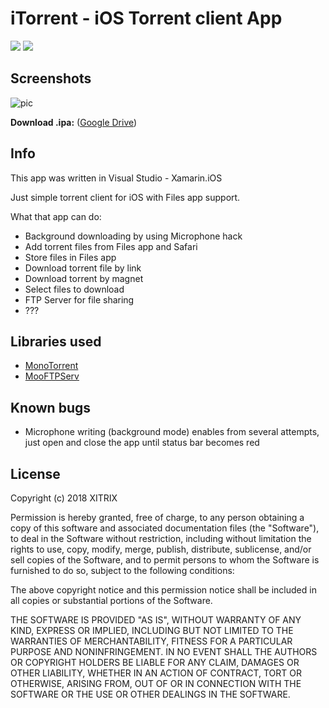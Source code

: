 # iTorrent - iOS Torrent client App

![](https://www.bitrise.io/app/fb04a8ae5980d0e0/status.svg?token=XwFNndLUAUGMJC1FgOKMFw&branch=master)
![](https://img.shields.io/badge/iOS-11.0%2B-0088CC.svg)

## Screenshots

![pic](https://user-images.githubusercontent.com/9553519/37665582-a06401ca-2c6e-11e8-8907-8aa25730401f.png)

**Download .ipa:** ([Google Drive](https://drive.google.com/open?id=1lCdjScAPKwgkWRdWrgx6qdFX2vsoX5Gt))

## Info

This app was written in Visual Studio - Xamarin.iOS

Just simple torrent client for iOS with Files app support.

What that app can do:
- Background downloading by using Microphone hack
- Add torrent files from Files app and Safari
- Store files in Files app
- Download torrent file by link
- Download torrent by magnet
- Select files to download
- FTP Server for file sharing
- ??? 

## Libraries used

- [MonoTorrent](https://github.com/mono/monotorrent)
- [MooFTPServ](https://github.com/mooware/mooftpserv)

## Known bugs

- Microphone writing (background mode) enables from several attempts, just open and close the app until status bar becomes red

## License

Copyright (c) 2018 XITRIX

Permission is hereby granted, free of charge, to any person obtaining a copy
of this software and associated documentation files (the "Software"), to deal 
in the Software without restriction, including without limitation the rights 
to use, copy, modify, merge, publish, distribute, sublicense, and/or sell
copies of the Software, and to permit persons to whom the Software is
furnished to do so, subject to the following conditions:

The above copyright notice and this permission notice shall be included in all
copies or substantial portions of the Software.

THE SOFTWARE IS PROVIDED "AS IS", WITHOUT WARRANTY OF ANY KIND, EXPRESS OR
IMPLIED, INCLUDING BUT NOT LIMITED TO THE WARRANTIES OF MERCHANTABILITY,
FITNESS FOR A PARTICULAR PURPOSE AND NONINFRINGEMENT. IN NO EVENT SHALL THE
AUTHORS OR COPYRIGHT HOLDERS BE LIABLE FOR ANY CLAIM, DAMAGES OR OTHER 
LIABILITY, WHETHER IN AN ACTION OF CONTRACT, TORT OR OTHERWISE, ARISING FROM,
OUT OF OR IN CONNECTION WITH THE SOFTWARE OR THE USE OR OTHER DEALINGS IN THE
SOFTWARE.